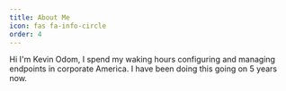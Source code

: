 ```yaml
---
title: About Me
icon: fas fa-info-circle
order: 4
---
```


Hi I'm Kevin Odom, I spend my waking hours configuring and managing endpoints in corporate America. I have been doing this going on 5 years now.
